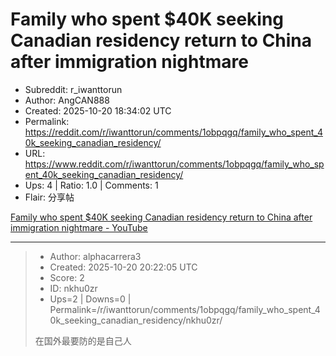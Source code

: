 # Family who spent $40K seeking Canadian residency return to China after immigration nightmare

- Subreddit: r_iwanttorun
- Author: AngCAN888
- Created: 2025-10-20 18:34:02 UTC
- Permalink: https://reddit.com/r/iwanttorun/comments/1obpqgq/family_who_spent_40k_seeking_canadian_residency/
- URL: https://www.reddit.com/r/iwanttorun/comments/1obpqgq/family_who_spent_40k_seeking_canadian_residency/
- Ups: 4 | Ratio: 1.0 | Comments: 1
- Flair: 分享帖


[Family who spent \$40K seeking Canadian residency return to China after
immigration nightmare -
YouTube](https://www.youtube.com/watch?v=tvd6_KyhwEE)


---

> - Author: alphacarrera3
> - Created: 2025-10-20 20:22:05 UTC
> - Score: 2
> - ID: nkhu0zr
> - Ups=2 | Downs=0 | Permalink=/r/iwanttorun/comments/1obpqgq/family_who_spent_40k_seeking_canadian_residency/nkhu0zr/
>
> 在国外最要防的是自己人
